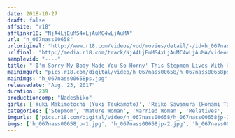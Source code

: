```yaml
---
date: 2018-10-27
draft: false
affsite: "r18"
afflinkr18: "NjA4LjEuMS4xLjAuMC4wLjAuMA"
url: "h_067nass00658"
urloriginal: "http://www.r18.com/videos/vod/movies/detail/-/id=h_067nass00658"
urlfinal: "http://media.r18.com/track/NjA4LjEuMS4xLjAuMC4wLjAuMA/videos/vod/movies/detail/-/id=h_067nass00658"
samplevid: "----"
title: "'I'm Sorry My Body Made You So Horny' This Stepmom Lives With Her Husband And His Son, And She Actually Doesn't Mind That He's Been Looking At Her With Sexual Hunger In His Eyes"
mainimgurl: "pics.r18.com/digital/video/h_067nass00658/h_067nass00658ps.jpg"
mainimgs: "h_067nass00658ps.jpg"
releasedate: "Aug. 23, 2017"
duration: 239
productioncomp: "Nadeshiko"
girls: ['Yuki Makimotochi (Yuki Tsukamoto)', 'Reiko Sawamura (Honami Takasaka, Masumi Takasaka)', 'Miki Sato (Shiho Suzuki)', 'Yuria Tachiki', 'Misato Hojo', 'Erika Fujiwara']
categories: ['Stepmom', 'Mature Woman', 'Married Woman', 'Relatives', 'Creampie', 'Masturbation', 'Over 4 Hours', 'Hi-Def']
imgurls: ['pics.r18.com/digital/video/h_067nass00658/h_067nass00658jp-1.jpg', 'pics.r18.com/digital/video/h_067nass00658/h_067nass00658jp-2.jpg', 'pics.r18.com/digital/video/h_067nass00658/h_067nass00658jp-3.jpg', 'pics.r18.com/digital/video/h_067nass00658/h_067nass00658jp-4.jpg', 'pics.r18.com/digital/video/h_067nass00658/h_067nass00658jp-5.jpg', 'pics.r18.com/digital/video/h_067nass00658/h_067nass00658jp-6.jpg', 'pics.r18.com/digital/video/h_067nass00658/h_067nass00658jp-7.jpg', 'pics.r18.com/digital/video/h_067nass00658/h_067nass00658jp-8.jpg', 'pics.r18.com/digital/video/h_067nass00658/h_067nass00658jp-9.jpg', 'pics.r18.com/digital/video/h_067nass00658/h_067nass00658jp-10.jpg', 'pics.r18.com/digital/video/h_067nass00658/h_067nass00658jp-11.jpg', 'pics.r18.com/digital/video/h_067nass00658/h_067nass00658jp-12.jpg', 'pics.r18.com/digital/video/h_067nass00658/h_067nass00658jp-13.jpg', 'pics.r18.com/digital/video/h_067nass00658/h_067nass00658jp-14.jpg', 'pics.r18.com/digital/video/h_067nass00658/h_067nass00658jp-15.jpg', 'pics.r18.com/digital/video/h_067nass00658/h_067nass00658jp-16.jpg', 'pics.r18.com/digital/video/h_067nass00658/h_067nass00658jp-17.jpg', 'pics.r18.com/digital/video/h_067nass00658/h_067nass00658jp-18.jpg', 'pics.r18.com/digital/video/h_067nass00658/h_067nass00658jp-19.jpg', 'pics.r18.com/digital/video/h_067nass00658/h_067nass00658jp-20.jpg']
imgs: ['h_067nass00658jp-1.jpg', 'h_067nass00658jp-2.jpg', 'h_067nass00658jp-3.jpg', 'h_067nass00658jp-4.jpg', 'h_067nass00658jp-5.jpg', 'h_067nass00658jp-6.jpg', 'h_067nass00658jp-7.jpg', 'h_067nass00658jp-8.jpg', 'h_067nass00658jp-9.jpg', 'h_067nass00658jp-10.jpg', 'h_067nass00658jp-11.jpg', 'h_067nass00658jp-12.jpg', 'h_067nass00658jp-13.jpg', 'h_067nass00658jp-14.jpg', 'h_067nass00658jp-15.jpg', 'h_067nass00658jp-16.jpg', 'h_067nass00658jp-17.jpg', 'h_067nass00658jp-18.jpg', 'h_067nass00658jp-19.jpg', 'h_067nass00658jp-20.jpg']
---
```

